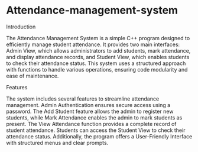# Attendance-management-system

Introduction

The Attendance Management System is a simple C++ program designed to efficiently manage student attendance. It provides two main interfaces: Admin View, which allows administrators to add students, mark attendance, and display attendance records, and Student View, which enables students to check their attendance status. This system uses a structured approach with functions to handle various operations, ensuring code modularity and ease of maintenance.

Features

The system includes several features to streamline attendance management. Admin Authentication ensures secure access using a password. The Add Student feature allows the admin to register new students, while Mark Attendance enables the admin to mark students as present. The View Attendance function provides a complete record of student attendance. Students can access the Student View to check their attendance status. Additionally, the program offers a User-Friendly Interface with structured menus and clear prompts.
